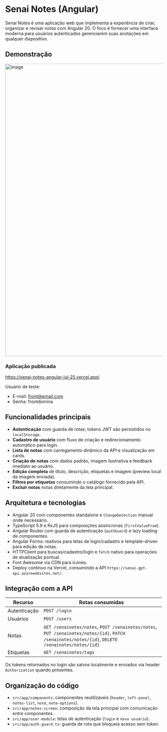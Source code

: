 ﻿# Senai Notes (Angular)
 
Senai Notes é uma aplicação web que implementa a experiência de criar, organizar e revisar notas com Angular 20. O foco é fornecer uma interface moderna para usuários autenticados gerenciarem suas anotações em qualquer dispositivo.

## Demonstração
<img height="941" alt="image" src="https://github.com/user-attachments/assets/0bcaf23e-6473-4ebd-933e-3ed78850f7e6" />

### Aplicação publicada
https://senai-notes-angular-jul-25.vercel.app/

Usuário de teste:
  - E-mail: front@email.com
  - Senha: frontdomina 

## Funcionalidades principais

- **Autenticação** com guarda de rotas; tokens JWT são persistidos no `localStorage`.
- **Cadastro de usuário** com fluxo de criação e redirecionamento automático para login.
- **Lista de notas** com carregamento dinâmico da API e visualização em cards.
- **Criação de notas** com dados padrão, imagem ilustrativa e feedback imediato ao usuário.
- **Edição completa** de título, descrição, etiquetas e imagem (preview local da imagem enviada).
- **Filtros por etiquetas** consumindo o catálogo fornecido pela API.
- **Excluir notas** notas diretamente da tela principal.

## Arquitetura e tecnologias

- Angular 20 com componentes standalone e `ChangeDetection` manual onde necessário.
- TypeScript 5.9 e RxJS para composições assíncronas (`firstValueFrom`).
- Angular Router com guarda de autenticação (`authGuard`) e lazy loading de componentes.
- Angular Forms: reativos para telas de login/cadastro e template-driven para edição de notas.
- HTTPClient para buscas/cadastro/login e `fetch` nativo para operações de atualização pontual.
- Font Awesome via CDN para ícones.
- Deploy contínuo na Vercel, consumindo a API `https://senai-gpt-api.azurewebsites.net/`.

## Integração com a API

| Recurso | Rotas consumidas |
|---------|-----------------|
| Autenticação | `POST /login` |
| Usuários | `POST /users` |
| Notas | `GET /senainotes/notes`, `POST /senainotes/notes`, `PUT /senainotes/notes/{id}`, `PATCH /senainotes/notes/{id}`, `DELETE /senainotes/notes/{id}` |
| Etiquetas | `GET /senainotes/tags` |

Os tokens retornados no login são salvos localmente e enviados via header `Authorization` quando presentes.

## Organização do código

- `src/app/components`: componentes reutilizáveis (`header`, `left-panel`, `notes-list`, `note`, `note-options`).
- `src/app/notes-screen`: composição da tela principal com comunicação entre componentes.
- `src/app/user-module`: telas de autenticação (`login` e `novo usuário`).
- `src/app/auth.guard.ts`: guarda de rota que bloqueia acesso sem token.
